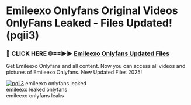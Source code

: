 # Emileexo Onlyfans Original Videos 0nlyFans Leaked - Files Updated! (pqii3)

<h3>🔴 CLICK HERE 🌐==►► <a href="https://tinyurl.com/3hn5wdd3" rel="nofollow">Emileexo Onlyfans Updated Files</a></h3>

Get Emileexo Onlyfans and all content. Now you can access all videos and pictures of Emileexo Onlyfans. New Updated Files 2025!

[![pqii3](https://i.imgur.com/4HnBqBT.gif)](https://tinyurl.com/3hn5wdd3)
emileexo onlyfans leaked<br>
emileexo leaked onlyfans<br>
emileexo onlyfans leaks